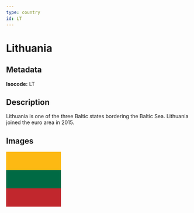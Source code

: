 ```yaml
---
type: country
id: LT
---
```


# Lithuania

## Metadata

**Isocode:** LT

## Description

Lithuania is one of the three Baltic states bordering the Baltic Sea. Lithuania joined the euro area in 2015.

## Images

<img src="Countries/Lithuania/lt.png" height="150" alt="Lithuania">